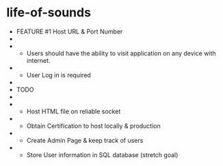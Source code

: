 # life-of-sounds

 * FEATURE #1 Host URL & Port Number
 *
 * - Users should have the ability to visit application on any device with internet.
 * - User Log in is required
 * 
 * TODO 
 *  
 * - Host HTML file on reliable socket
 * - Obtain Certification to host locally & production
 * - Create Admin Page & keep track of users
 * - Store User information in SQL database (stretch goal)
